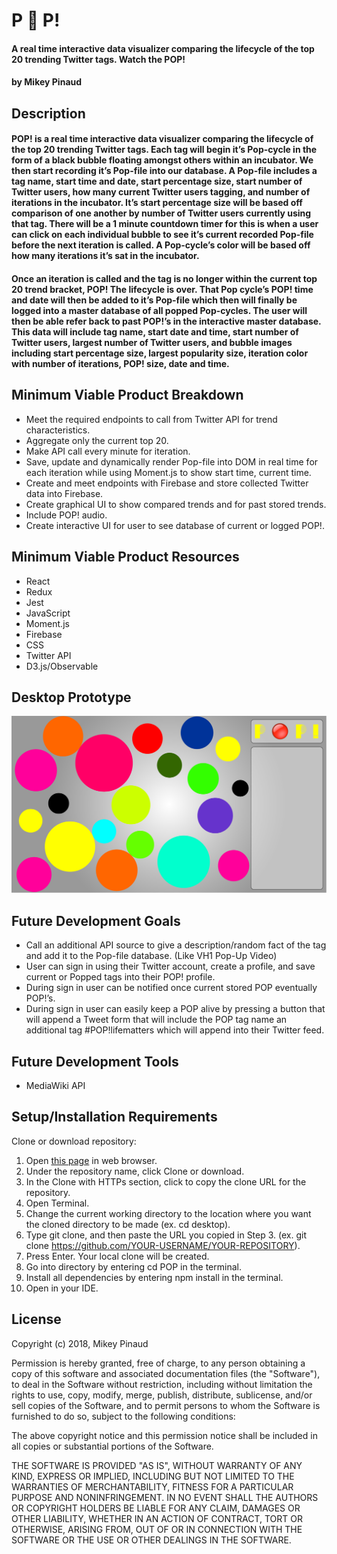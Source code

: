 # P 🔴 P!

#### A real time interactive data visualizer comparing the lifecycle of the top 20 trending Twitter tags. Watch the POP!

#### by **Mikey Pinaud**

## Description
#### POP! is a real time interactive data visualizer comparing the lifecycle of the top 20 trending Twitter tags. Each tag will begin it’s Pop-cycle in the form of a black bubble floating amongst others within an incubator. We then start recording it’s Pop-file into our database. A Pop-file includes a tag name, start time and date, start percentage size, start number of Twitter users, how many current Twitter users tagging, and number of iterations in the incubator. It’s start percentage size will be based off comparison of one another by number of Twitter users currently using that tag. There will be a 1 minute countdown timer for this is when a user can click on each individual bubble to see it’s current recorded Pop-file before the next iteration is called. A Pop-cycle’s color will be based off how many iterations it’s sat in the incubator.

#### Once an iteration is called and the tag is no longer within the current top 20 trend bracket, POP! The lifecycle is over. That Pop cycle’s POP! time and date will then be added to it’s Pop-file which then will finally be logged into a master database of all popped Pop-cycles. The user will then be able refer back to past POP!’s in the interactive master database. This data will include tag name, start date and time, start number of Twitter users, largest number of Twitter users, and bubble images including start percentage size, largest popularity size, iteration color with number of iterations, POP! size, date and time.

## Minimum Viable Product Breakdown

* Meet the required endpoints to call from Twitter API for trend characteristics.
* Aggregate only the current top 20.
* Make API call every minute for iteration.
* Save, update and dynamically render Pop-file into DOM in real time for each iteration while using Moment.js to show start time, current time.
* Create and meet endpoints with Firebase and store collected Twitter data into Firebase.
* Create graphical UI to show compared trends and for past stored trends.
* Include POP! audio.
* Create interactive UI for user to see database of current or logged POP!.

## Minimum Viable Product Resources

* React
* Redux
* Jest
* JavaScript
* Moment.js
* Firebase
* CSS
* Twitter API
* D3.js/Observable

## Desktop Prototype
![PDF](img/pop-desktop.jpg "Desktop Prototype")

## Future Development Goals

* Call an additional API source to give a description/random fact of the tag and add it to the Pop-file database. (Like VH1 Pop-Up Video)
* User can sign in using their Twitter account, create a profile, and save current or Popped tags into their POP! profile.
* During sign in user can be notified once current stored POP eventually POP!’s.
* During sign in user can easily keep a POP alive by pressing a button that will append a Tweet form that will include the POP tag name an additional tag #POP!lifematters which will append into their Twitter feed.

## Future Development Tools

* MediaWiki API

## Setup/Installation Requirements

Clone or download repository:
  1. Open [this page](https://github.com/mpinaud/POP) in web browser.
  2. Under the repository name, click Clone or download.
  3. In the Clone with HTTPs section, click to copy the clone URL for the repository.
  4. Open Terminal.
  5. Change the current working directory to the location where you want the cloned directory to be made (ex. cd desktop).
  6. Type git clone, and then paste the URL you copied in Step 3. (ex. git clone https://github.com/YOUR-USERNAME/YOUR-REPOSITORY).
  7. Press Enter. Your local clone will be created.
  8. Go into directory by entering cd POP in the terminal.
  9. Install all dependencies by entering npm install in the terminal.
  10. Open in your IDE.

## License

Copyright (c) 2018, Mikey Pinaud

Permission is hereby granted, free of charge, to any person obtaining a copy of this software and associated documentation files (the "Software"), to deal in the Software without restriction, including without limitation the rights to use, copy, modify, merge, publish, distribute, sublicense, and/or sell copies of the Software, and to permit persons to whom the Software is furnished to do so, subject to the following conditions:

The above copyright notice and this permission notice shall be included in all copies or substantial portions of the Software.

THE SOFTWARE IS PROVIDED "AS IS", WITHOUT WARRANTY OF ANY KIND, EXPRESS OR IMPLIED, INCLUDING BUT NOT LIMITED TO THE WARRANTIES OF MERCHANTABILITY, FITNESS FOR A PARTICULAR PURPOSE AND NONINFRINGEMENT. IN NO EVENT SHALL THE AUTHORS OR COPYRIGHT HOLDERS BE LIABLE FOR ANY CLAIM, DAMAGES OR OTHER LIABILITY, WHETHER IN AN ACTION OF CONTRACT, TORT OR OTHERWISE, ARISING FROM, OUT OF OR IN CONNECTION WITH THE SOFTWARE OR THE USE OR OTHER DEALINGS IN THE SOFTWARE.
